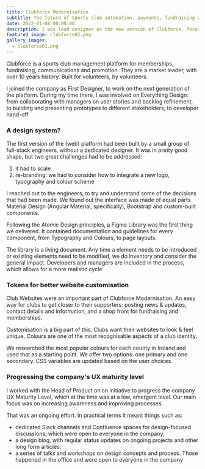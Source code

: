 ```yaml
---
title: Clubforce Modernisation
subtitle: The future of sports club automation, payments, fundraising and communications.
date: 2022-01-08 00:00:00
description: I was lead designer on the new version of Clubforce, focused on improving the experience of thousands of users.
featured_image: clubforce02.png
gallery_images:
  - clubforce01.png
---
```


Clubforce is a sports club management platform for memberships, fundraising, communications and promotion. They are a market leader, with over 10 years history. Built for volunteers, by volunteers.

I joined the company as First Designer, to work on the next generation of the platform. During my time there, I was involved on Everything Design: from collaborating with managers on user stories and backlog refinement, to building and presenting prototypes to different stakeholders, to developer hand-off.

### A design system?

The first version of the (web) platform had been built by a small group of full-stack engineers, without a dedicated designer. It was in pretty good shape, but two great challenges had to be addressed:

1. it had to scale
2. re-branding: we had to consider how to integrate a new logo, typography and colour scheme

I reached out to the engineers, to try and understand some of the decisions that had been made. We found out the interface was made of equal parts Material Design (Angular Material, specifically), Bootstrap and custom-built components.

Following the Atomic Design principles, a Figma Library was the first thing we delivered. It contained documentation and guidelines for every component, from Typography and Colours, to page layouts.

The library is a living document. Any time a element needs to be introduced or existing elements need to be modified, we do inventory and consider the general impact. Developers and managers are included in the process, which allows for a more realistic cycle.

### Tokens for better website customisation

Club Websites were an important part of Clubforce Modernisation. An easy way for clubs to get closer to their supporters: posting news & updates, contact details and information, and a shop front for fundraising and memberships.

Customisation is a big part of this. Clubs want their websites to look & feel unique. Colours are one of the most recognisable aspects of a club identity.

We researched the most popular colours for each county in Ireland and used that as a starting point. We offer two options: one primary and one secondary. CSS variables are updated based on the user choices.

### Progressing the company's UX maturity level

I worked with the Head of Product on an initiative to progress the company UX Maturity Level, which at the time was at a low, emergent level. Our main focus was on increasing awareness and improving processes.

That was an ongoing effort. In practical terms it meant things such as:

- dedicated Slack channels and Confluence spaces for design-focused discussions, which were open to everyone in the company;
- a design blog, with regular status updates on ongoing projects and other long form articles;
- a series of talks and workshops on design concepts and process. Those happened in the office and were open to everyone in the company
